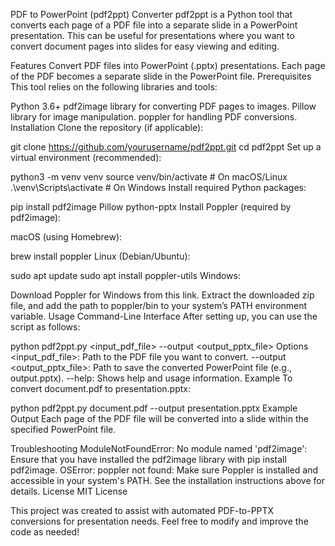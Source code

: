 PDF to PowerPoint (pdf2ppt) Converter
pdf2ppt is a Python tool that converts each page of a PDF file into a separate slide in a PowerPoint presentation. This can be useful for presentations where you want to convert document pages into slides for easy viewing and editing.

Features
Convert PDF files into PowerPoint (.pptx) presentations.
Each page of the PDF becomes a separate slide in the PowerPoint file.
Prerequisites
This tool relies on the following libraries and tools:

Python 3.6+
pdf2image library for converting PDF pages to images.
Pillow library for image manipulation.
poppler for handling PDF conversions.
Installation
Clone the repository (if applicable):


git clone https://github.com/yourusername/pdf2ppt.git
cd pdf2ppt
Set up a virtual environment (recommended):


python3 -m venv venv
source venv/bin/activate  # On macOS/Linux
.\\venv\\Scripts\\activate   # On Windows
Install required Python packages:


pip install pdf2image Pillow python-pptx
Install Poppler (required by pdf2image):

macOS (using Homebrew):


brew install poppler
Linux (Debian/Ubuntu):


sudo apt update
sudo apt install poppler-utils
Windows:

Download Poppler for Windows from this link.
Extract the downloaded zip file, and add the path to poppler/bin to your system’s PATH environment variable.
Usage
Command-Line Interface
After setting up, you can use the script as follows:


python pdf2ppt.py <input_pdf_file> --output <output_pptx_file>
Options
<input_pdf_file>: Path to the PDF file you want to convert.
--output <output_pptx_file>: Path to save the converted PowerPoint file (e.g., output.pptx).
--help: Shows help and usage information.
Example
To convert document.pdf to presentation.pptx:


python pdf2ppt.py document.pdf --output presentation.pptx
Example Output
Each page of the PDF file will be converted into a slide within the specified PowerPoint file.

Troubleshooting
ModuleNotFoundError: No module named 'pdf2image': Ensure that you have installed the pdf2image library with pip install pdf2image.
OSError: poppler not found: Make sure Poppler is installed and accessible in your system's PATH. See the installation instructions above for details.
License
MIT License

This project was created to assist with automated PDF-to-PPTX conversions for presentation needs. Feel free to modify and improve the code as needed!


